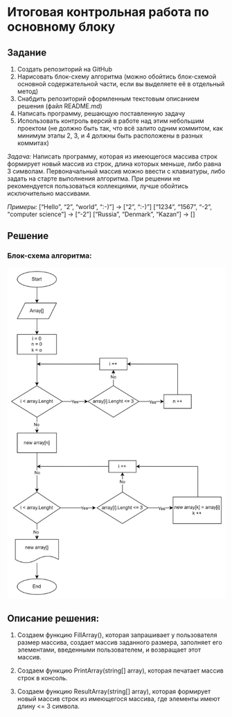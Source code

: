 # Итоговая контрольная работа по основному блоку

## Задание

1. Создать репозиторий на GitHub
2. Нарисовать блок-схему алгоритма (можно обойтись блок-схемой основной содержательной части, если вы выделяете её в отдельный метод)
3. Снабдить репозиторий оформленным текстовым описанием решения (файл README.md)
4. Написать программу, решающую поставленную задачу
5. Использовать контроль версий в работе над этим небольшим проектом (не должно быть так, что всё залито одним коммитом, как минимум этапы 2, 3, и 4 должны быть расположены в разных коммитах)

*Задача:* Написать программу, которая из имеющегося массива строк формирует новый массив из строк, длина которых меньше, либо равна 3 символам. Первоначальный массив можно ввести с клавиатуры, либо задать на старте выполнения алгоритма. При решении не рекомендуется пользоваться коллекциями, лучше обойтись исключительно массивами.

*Примеры:*
[“Hello”, “2”, “world”, “:-)”] → [“2”, “:-)”]
[“1234”, “1567”, “-2”, “computer science”] → [“-2”]
[“Russia”, “Denmark”, “Kazan”] → []


## Решение

### Блок-схема алгоритма:
![Блок-схема](Блок-схема.jpg)

## Описание решения:

1. Создаем функцию FillArray(), которая запрашивает у пользователя размер массива, создает массив заданного размера, заполняет его элементами, введенными пользователем, и возвращает этот массив.

2. Создаем функцию PrintArray(string[] array), которая печатает массив строк в консоль.

3. Создаем функцию ResultArray(string[] array), которая формирует новый массив строк из имеющегося массива, где элементы имеют длину <= 3 символа.
